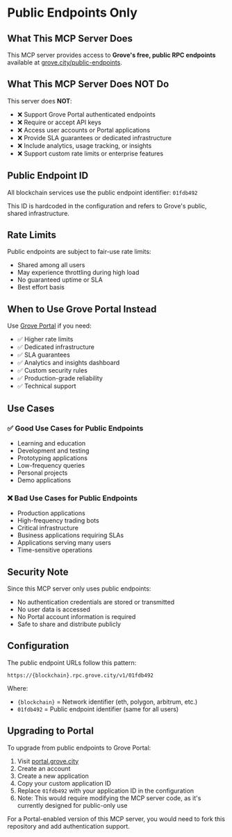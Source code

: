 # Public Endpoints Only

## What This MCP Server Does

This MCP server provides access to **Grove's free, public RPC endpoints** available at [grove.city/public-endpoints](https://grove.city/public-endpoints).

## What This MCP Server Does NOT Do

This server does **NOT**:
- ❌ Support Grove Portal authenticated endpoints
- ❌ Require or accept API keys
- ❌ Access user accounts or Portal applications
- ❌ Provide SLA guarantees or dedicated infrastructure
- ❌ Include analytics, usage tracking, or insights
- ❌ Support custom rate limits or enterprise features

## Public Endpoint ID

All blockchain services use the public endpoint identifier: `01fdb492`

This ID is hardcoded in the configuration and refers to Grove's public, shared infrastructure.

## Rate Limits

Public endpoints are subject to fair-use rate limits:
- Shared among all users
- May experience throttling during high load
- No guaranteed uptime or SLA
- Best effort basis

## When to Use Grove Portal Instead

Use [Grove Portal](https://portal.grove.city) if you need:
- ✅ Higher rate limits
- ✅ Dedicated infrastructure
- ✅ SLA guarantees
- ✅ Analytics and insights dashboard
- ✅ Custom security rules
- ✅ Production-grade reliability
- ✅ Technical support

## Use Cases

### ✅ Good Use Cases for Public Endpoints
- Learning and education
- Development and testing
- Prototyping applications
- Low-frequency queries
- Personal projects
- Demo applications

### ❌ Bad Use Cases for Public Endpoints
- Production applications
- High-frequency trading bots
- Critical infrastructure
- Business applications requiring SLAs
- Applications serving many users
- Time-sensitive operations

## Security Note

Since this MCP server only uses public endpoints:
- No authentication credentials are stored or transmitted
- No user data is accessed
- No Portal account information is required
- Safe to share and distribute publicly

## Configuration

The public endpoint URLs follow this pattern:
```
https://{blockchain}.rpc.grove.city/v1/01fdb492
```

Where:
- `{blockchain}` = Network identifier (eth, polygon, arbitrum, etc.)
- `01fdb492` = Public endpoint identifier (same for all users)

## Upgrading to Portal

To upgrade from public endpoints to Grove Portal:
1. Visit [portal.grove.city](https://portal.grove.city)
2. Create an account
3. Create a new application
4. Copy your custom application ID
5. Replace `01fdb492` with your application ID in the configuration
6. Note: This would require modifying the MCP server code, as it's currently designed for public-only use

For a Portal-enabled version of this MCP server, you would need to fork this repository and add authentication support.
